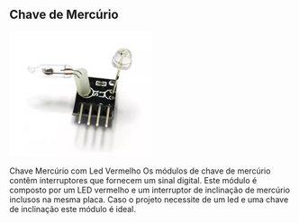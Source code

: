 ## Chave de Mercúrio

<p><img src="img/1.png" alt="" width="50%" /></p>

Chave Mercúrio com Led Vermelho
Os módulos de chave de mercúrio contêm interruptores que fornecem um sinal digital. Este módulo é composto por um LED vermelho e um interruptor de inclinação de mercúrio inclusos na mesma placa. Caso o projeto necessite de um led e uma chave de inclinação este módulo é ideal.
